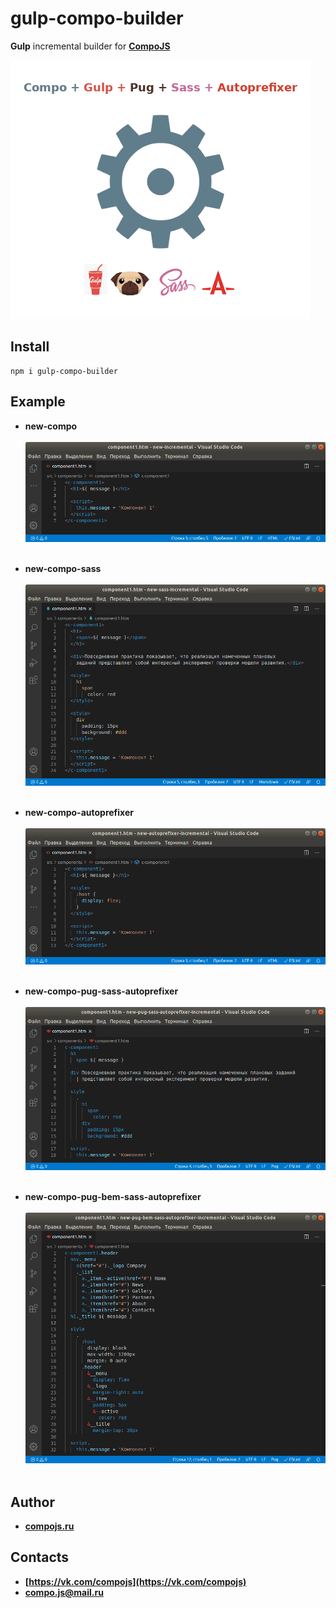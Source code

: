 # gulp-compo-builder

**Gulp** incremental builder for **[CompoJS](http://compojs.ru/)**

![logo](https://github.com/compo-js/gulp-compo-builder/blob/main/builder.png)

## Install

```
npm i gulp-compo-builder
```

## Example

- **new-compo**<br><br>![](https://github.com/compo-js/gulp-compo-builder/blob/main/img/new-compo.png)<br><br>

- **new-compo-sass**<br><br>![](https://github.com/compo-js/gulp-compo-builder/blob/main/img/new-compo-sass.png)<br><br>

- **new-compo-autoprefixer**<br><br>![](https://github.com/compo-js/gulp-compo-builder/blob/main/img/new-compo-autoprefixer.png)<br><br>

- **new-compo-pug-sass-autoprefixer**<br><br>![](https://github.com/compo-js/gulp-compo-builder/blob/main/img/new-compo-pug-sass-autoprefixer.png)<br><br>

- **new-compo-pug-bem-sass-autoprefixer**<br><br>![](https://github.com/compo-js/gulp-compo-builder/blob/main/img/new-compo-pug-bem-sass-autoprefixer.png)<br><br>

## Author

- **[compojs.ru](http://www.compojs.ru)**

## Contacts

- **[https://vk.com/compojs](https://vk.com/compojs)**
- **[compo.js@mail.ru](mailto:compo.js@mail.ru)**
